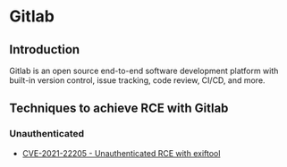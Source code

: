 # Gitlab

## Introduction

Gitlab is an open source end-to-end software development platform with built-in version control, issue tracking, code review, CI/CD, and more.

## Techniques to achieve RCE with Gitlab

### Unauthenticated

 - [CVE-2021-22205 - Unauthenticated RCE with exiftool](techniques/CVE-2021-22205%20-%20Unauthenticated%20RCE%20using%20ExifTool/README.md)




